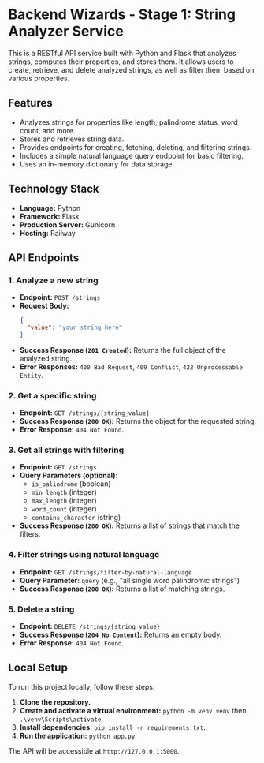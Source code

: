 # Backend Wizards - Stage 1: String Analyzer Service

This is a RESTful API service built with Python and Flask that analyzes strings, computes their properties, and stores them. It allows users to create, retrieve, and delete analyzed strings, as well as filter them based on various properties.

## Features

-   Analyzes strings for properties like length, palindrome status, word count, and more.
-   Stores and retrieves string data.
-   Provides endpoints for creating, fetching, deleting, and filtering strings.
-   Includes a simple natural language query endpoint for basic filtering.
-   Uses an in-memory dictionary for data storage.

## Technology Stack

-   **Language:** Python
-   **Framework:** Flask
-   **Production Server:** Gunicorn
-   **Hosting:** Railway

## API Endpoints

### 1. Analyze a new string

-   **Endpoint:** `POST /strings`
-   **Request Body:**
    ```json
    {
      "value": "your string here"
    }
    ```
-   **Success Response (`201 Created`):** Returns the full object of the analyzed string.
-   **Error Responses:** `400 Bad Request`, `409 Conflict`, `422 Unprocessable Entity`.

### 2. Get a specific string

-   **Endpoint:** `GET /strings/{string_value}`
-   **Success Response (`200 OK`):** Returns the object for the requested string.
-   **Error Response:** `404 Not Found`.

### 3. Get all strings with filtering

-   **Endpoint:** `GET /strings`
-   **Query Parameters (optional):**
    -   `is_palindrome` (boolean)
    -   `min_length` (integer)
    -   `max_length` (integer)
    -   `word_count` (integer)
    -   `contains_character` (string)
-   **Success Response (`200 OK`):** Returns a list of strings that match the filters.

### 4. Filter strings using natural language

-   **Endpoint:** `GET /strings/filter-by-natural-language`
-   **Query Parameter:** `query` (e.g., "all single word palindromic strings")
-   **Success Response (`200 OK`):** Returns a list of matching strings.

### 5. Delete a string

-   **Endpoint:** `DELETE /strings/{string_value}`
-   **Success Response (`204 No Content`):** Returns an empty body.
-   **Error Response:** `404 Not Found`.

## Local Setup

To run this project locally, follow these steps:

1.  **Clone the repository.**
2.  **Create and activate a virtual environment:** `python -m venv venv` then `.\venv\Scripts\activate`.
3.  **Install dependencies:** `pip install -r requirements.txt`.
4.  **Run the application:** `python app.py`.

The API will be accessible at `http://127.0.0.1:5000`.